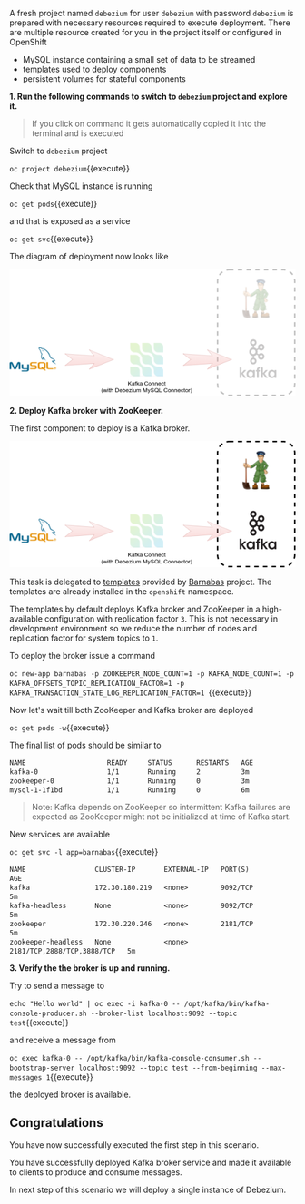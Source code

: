 A fresh project named `debezium` for user `debezium` with password `debezium` is prepared with necessary resources required to execute deployment.
There are multiple resource created for you in the project itself or configured in OpenShift
* MySQL instance containing a small set of data to be streamed
* templates used to deploy components
* persistent volumes for stateful components

**1. Run the following commands to switch to `debezium` project and explore it.**
> If you click on command it gets automatically copied it into the terminal and is executed

Switch to `debezium` project

``oc project debezium``{{execute}}

Check that MySQL instance is running

``oc get pods``{{execute}}

and that is exposed as a service

``oc get svc``{{execute}}

The diagram of deployment now looks like

![Empty deployment](../../assets/intro-openshift/debezium-getting-started/deployment-step-0.png)

**2. Deploy Kafka broker with ZooKeeper.**

The first component to deploy is a Kafka broker.

![Broker deployment](../../assets/intro-openshift/debezium-getting-started/deployment-step-1.png)

This task is delegated to [templates](https://github.com/EnMasseProject/barnabas/tree/master/kafka-statefulsets/resources) provided by [Barnabas](https://github.com/EnMasseProject/barnabas/) project.
The templates are already installed in the `openshift` namespace.

The templates by default deploys Kafka broker and ZooKeeper in a high-available configuration with replication factor `3`.
This is not necessary in development environment so we reduce the number of nodes and replication factor for system topics to `1`.

To deploy the broker issue a command

``oc new-app barnabas -p ZOOKEEPER_NODE_COUNT=1 -p KAFKA_NODE_COUNT=1 -p KAFKA_OFFSETS_TOPIC_REPLICATION_FACTOR=1 -p KAFKA_TRANSACTION_STATE_LOG_REPLICATION_FACTOR=1
``{{execute}}

Now let's wait till both ZooKeeper and Kafka broker are deployed

``oc get pods -w``{{execute}}

The final list of pods should be similar to

    NAME                    READY     STATUS      RESTARTS   AGE
    kafka-0                 1/1       Running     2          3m
    zookeeper-0             1/1       Running     0          3m
    mysql-1-1f1bd           1/1       Running     0          6m

> Note: Kafka depends on ZooKeeper so intermittent Kafka failures are expected as ZooKeeper might not be initialized at time of Kafka start.

New services are available

``oc get svc -l app=barnabas``{{execute}}

    NAME                 CLUSTER-IP       EXTERNAL-IP   PORT(S)                      AGE
    kafka                172.30.180.219   <none>        9092/TCP                     5m
    kafka-headless       None             <none>        9092/TCP                     5m
    zookeeper            172.30.220.246   <none>        2181/TCP                     5m
    zookeeper-headless   None             <none>        2181/TCP,2888/TCP,3888/TCP   5m

**3. Verify the the broker is up and running.**

Try to send a message to

``echo "Hello world" | oc exec -i kafka-0 -- /opt/kafka/bin/kafka-console-producer.sh --broker-list localhost:9092 --topic test``{{execute}}

and receive a message from

``oc exec kafka-0 -- /opt/kafka/bin/kafka-console-consumer.sh --bootstrap-server localhost:9092 --topic test --from-beginning --max-messages 1``{{execute}}

the deployed broker is available.

## Congratulations

You have now successfully executed the first step in this scenario. 

You have successfully deployed Kafka broker service and made it available to clients to produce and consume messages.

In next step of this scenario we will deploy a single instance of Debezium.
